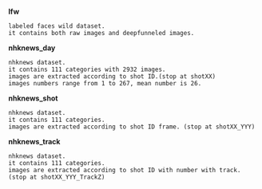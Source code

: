 **lfw**
	
	labeled faces wild dataset.
	it contains both raw images and deepfunneled images.

**nhknews_day**

	nhknews dataset.
	it contains 111 categories with 2932 images.
	images are extracted according to shot ID.(stop at shotXX)
	images numbers range from 1 to 267, mean number is 26.

**nhknews_shot**

	nhknews dataset.
	it contains 111 categories.
	images are extracted according to shot ID frame. (stop at shotXX_YYY)
	
**nhknews_track**

	nhknews dataset.
	it contains 111 categories.
	images are extracted according to shot ID with number with track. (stop at shotXX_YYY_TrackZ)
